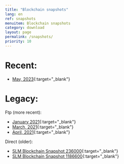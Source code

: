 ```yaml
---
title: "Blockchain snapshots"
lang: en
ref: snapshots
menuitem: Blockchain snapshots
category: download
layout: page
permalink: /snapshots/
priority: 10
---
```


# Recent:
* [May, 2023](https://ysnd.it/20MxZ0xD){:target="_blank"}

# Legacy:

Ftp (more recent):
* [January 2021](ftp://185.150.190.19/chain-slm.slimcoin_v0.6.0_d21-01-17.tar){:target="_blank"}
* [March, 2021](ftp://185.150.190.19/chain-slm.slimcoin_v0.6.0_d21-03-01.tgz){:target="_blank"}
* [April, 2021](ftp://185.150.190.19/chain-slm.slimcoin_v0.6.0_d21-04-18.tgz){:target="_blank"}

Direct (older):
* [SLM Blockchain Snapshot 236000](https://mega.co.nz/#!pg8lEJoL!54dSH7LrpmOJiMzNS72MDCYvZtXwqnHGyCApmYIpxkA){:target="_blank"}
* [SLM Blockchain Snapshot 1186600](https://mega.nz/#!QnxkwTbK!et6c6zINNHuGAgU1wqil5fw_oxOyek2Zv_MWl2x8XT4){:target="_blank"}

